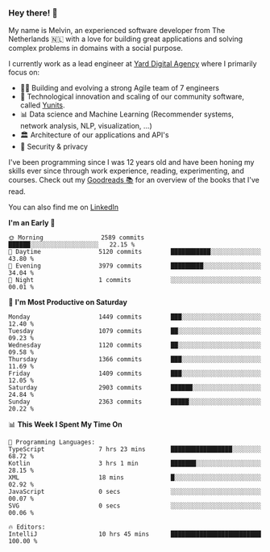 ### Hey there! 👋

My name is Melvin, an experienced software developer from The Netherlands 🇳🇱 with a love for building great applications and solving complex problems in domains with a social purpose. 

I currently work as a lead engineer at [Yard Digital Agency](https://github.com/yardinternet) where I primarily focus on:

* 👏🏼 Building and evolving a strong Agile team of 7 engineers
* 🚀 Technological innovation and scaling of our community software, called [Yunits](https://www.yunits.com/).
* 📊 Data science and Machine Learning (Recommender systems, network analysis, NLP, visualization, ...)
* 🏛 Architecture of our applications and API's
* 🔐 Security & privacy

I've been programming since I was 12 years old and have been honing my skills ever since through work experience, reading, experimenting, and courses.
Check out my [Goodreads 📚](https://goodreads.com/melvinkoopmans) for an overview of the books that I've read. 

You can also find me on [LinkedIn](https://www.linkedin.com/in/melvinkoopmans)

<!--START_SECTION:waka-->
**I'm an Early 🐤** 

```text
🌞 Morning                2589 commits        ██████░░░░░░░░░░░░░░░░░░░   22.15 % 
🌆 Daytime                5120 commits        ███████████░░░░░░░░░░░░░░   43.80 % 
🌃 Evening                3979 commits        █████████░░░░░░░░░░░░░░░░   34.04 % 
🌙 Night                  1 commits           ░░░░░░░░░░░░░░░░░░░░░░░░░   00.01 % 
```
📅 **I'm Most Productive on Saturday** 

```text
Monday                   1449 commits        ███░░░░░░░░░░░░░░░░░░░░░░   12.40 % 
Tuesday                  1079 commits        ██░░░░░░░░░░░░░░░░░░░░░░░   09.23 % 
Wednesday                1120 commits        ██░░░░░░░░░░░░░░░░░░░░░░░   09.58 % 
Thursday                 1366 commits        ███░░░░░░░░░░░░░░░░░░░░░░   11.69 % 
Friday                   1409 commits        ███░░░░░░░░░░░░░░░░░░░░░░   12.05 % 
Saturday                 2903 commits        ██████░░░░░░░░░░░░░░░░░░░   24.84 % 
Sunday                   2363 commits        █████░░░░░░░░░░░░░░░░░░░░   20.22 % 
```


📊 **This Week I Spent My Time On** 

```text
💬 Programming Languages: 
TypeScript               7 hrs 23 mins       █████████████████░░░░░░░░   68.72 % 
Kotlin                   3 hrs 1 min         ███████░░░░░░░░░░░░░░░░░░   28.15 % 
XML                      18 mins             █░░░░░░░░░░░░░░░░░░░░░░░░   02.92 % 
JavaScript               0 secs              ░░░░░░░░░░░░░░░░░░░░░░░░░   00.07 % 
SVG                      0 secs              ░░░░░░░░░░░░░░░░░░░░░░░░░   00.06 % 

🔥 Editors: 
IntelliJ                 10 hrs 45 mins      █████████████████████████   100.00 % 
```


<!--END_SECTION:waka-->
